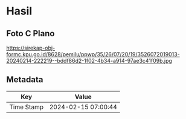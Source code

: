 # Hasil

## Foto C Plano

https://sirekap-obj-formc.kpu.go.id/8628/pemilu/ppwp/35/26/07/20/19/3526072019013-20240214-222219--bddf86d2-1f02-4b34-a914-97ae3c41f09b.jpg


## Metadata

| Key        | Value               |
| ---------- | ------------------- |
| Time Stamp | 2024-02-15 07:00:44 |



